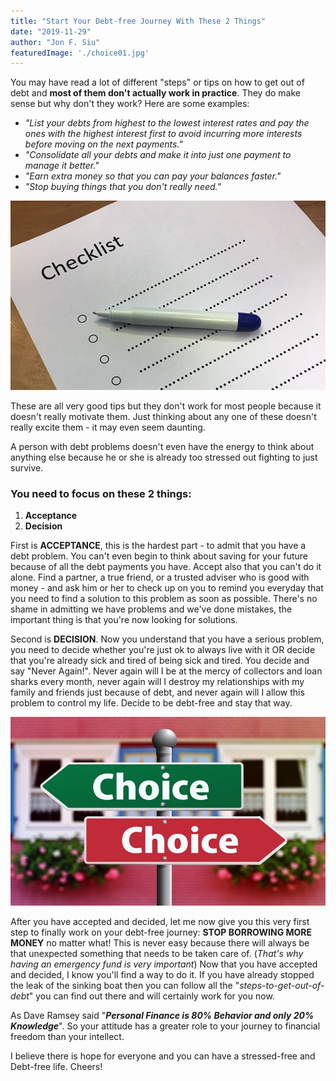```yaml
---
title: "Start Your Debt-free Journey With These 2 Things"
date: "2019-11-29"
author: "Jon F. Siu"
featuredImage: './choice01.jpg'
---
```


You may have read a lot of different "steps" or tips on how to get out of debt and **most of them don't actually work in practice**.  They do make sense but why don't they work? Here are some examples:

* *"List your debts from highest to the lowest interest rates and pay the ones with the highest interest first to avoid incurring more interests before moving on the next payments."*
* *"Consolidate all your debts and make it into just one payment to manage it better."*
* *"Earn extra money so that you can pay your balances faster."*
* *"Stop buying things that you don't really need."*

![checklist](./checklist01.jpg)

These are all very good tips but they don't work for most people because it doesn't really motivate them.  Just thinking about any one of these doesn't really excite them - it may even seem daunting.

A person with debt problems doesn't even have the energy to think about anything else because he or she is already too stressed out fighting to just survive.

### You need to focus on these 2 things:
1. **Acceptance**
2. **Decision**

First is **ACCEPTANCE**, this is the hardest part - to admit that you have a debt problem.  You can't even begin to think about saving for your future because of all the debt payments you have.  Accept also that you can't do it alone. Find a partner, a true friend, or a trusted adviser who is good with money - and ask him or her to check up on you to remind you everyday that you need to find a solution to this problem as soon as possible.  There's no shame in admitting we have problems and we've done mistakes, the important thing is that you're now looking for solutions.

Second is **DECISION**.   Now you understand that you have a serious problem, you need to decide whether you're just ok to always live with it OR decide that you're already sick and tired of being sick and tired.  You decide and say "Never Again!".  Never again will I be at the mercy of collectors and loan sharks every month, never again will I destroy my relationships with my family and friends just because of debt, and never again will I allow this problem to control my life.  Decide to be debt-free and stay that way.

![choice](./choice01.jpg)

After you have accepted and decided, let me now give you this very first step to finally work on your debt-free journey: **STOP BORROWING MORE MONEY** no matter what!  This is never easy because there will always be that unexpected something that needs to be taken care of.  (*That's why having an emergency fund is very important*)  Now that you have accepted and decided, I know you'll find a way to do it.  If you have already stopped the leak of the sinking boat then you can follow all the "*steps-to-get-out-of-debt*" you can find out there and will certainly work for you now.

As Dave Ramsey said "***Personal Finance is 80% Behavior and only 20% Knowledge***".  So your attitude has a greater role to your journey to financial freedom than your intellect.

I believe there is hope for everyone and you can have a stressed-free and Debt-free life.  Cheers!